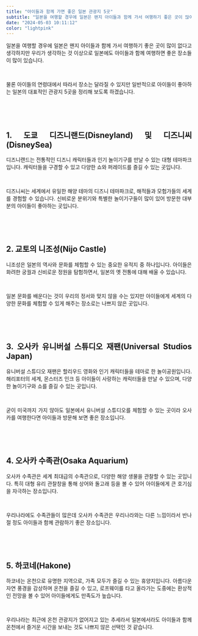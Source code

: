 ```yaml
---
title: "아이들과 함께 가면 좋은 일본 관광지 5곳"
subtitle: "일본을 여행할 경우에 일본은 왠지 아이들과 함께 가서 여행하기 좋은 곳이 많이 없다고 생각하지만 우리가 생각하는 것 이상으로 일본에도 아이들과 함께 여행하면 좋은 장소들이 많이 있습니다. 아이들의 연령대에서 따라서 장소는 달라질 수 있지만 일반적으로 아이들이 좋아하는 일본의 대표적인 관광지 5곳을 정리한 글입니다."
date: "2024-05-03 10:11:12"
color: "lightpink"
---
```




<p style="text-align: justify;" data-ke-size="size16">일본을 여행할 경우에 일본은 왠지 아이들과 함께 가서 여행하기 좋은 곳이 많이 없다고 생각하지만 우리가 생각하는 것 이상으로 일본에도 아이들과 함께 여행하면 좋은 장소들이 많이 있습니다.</p>
<p style="text-align: justify;" data-ke-size="size16"><br></p>
<p style="text-align: justify;" data-ke-size="size16">물론 아이들의 연령대에서 따라서 장소는 달라질 수 있지만 일반적으로 아이들이 좋아하는 일본의 대표적인 관광지 5곳을 정리해 보도록 하겠습니다.</p>
<p style="text-align: justify;" data-ke-size="size16"><br></p>
<p style="text-align: justify;" data-ke-size="size16"><br></p>
<h2 style="text-align: justify;" data-ke-size="size26"><b>1. 도쿄 디즈니랜드(Disneyland) 및 디즈니씨(DisneySea)</b></h2>
<p style="text-align: justify;" data-ke-size="size16">디즈니랜드는 전통적인 디즈니 캐릭터들과 인기 놀이기구를 만날 수 있는 대형 테마파크입니다. 캐릭터들을 구경할 수 있고 다양한 쇼와 퍼레이드를 즐길 수 있는 곳입니다.</p>
<p style="text-align: justify;" data-ke-size="size16"><br></p>
<p style="text-align: justify;" data-ke-size="size16">디즈니씨는 세계에서 유일한 해양 테마의 디즈니 테마파크로, 해적들과 모험가들의 세계를 경험할 수 있습니다. 신비로운 분위기와 특별한 놀이기구들이 많이 있어 방문한 대부분의 아이들이 좋아하는 곳입니다.</p>
<p style="text-align: justify;" data-ke-size="size16"><br></p>
<p style="text-align: justify;" data-ke-size="size16"><br></p>
<h2 style="text-align: justify;" data-ke-size="size26"><b>2. 교토의 니조성(Nijo Castle)</b></h2>
<p style="text-align: justify;" data-ke-size="size16">니조성은 일본의 역사와 문화를 체험할 수 있는 중요한 유적지 중 하나입니다. 아이들은 화려한 궁궐과 신비로운 정원을 탐험하면서, 일본의 옛 전통에 대해 배울 수 있습니다.</p>
<p style="text-align: justify;" data-ke-size="size16"><br></p>
<p style="text-align: justify;" data-ke-size="size16">일본 문화를 배운다는 것이 우리의 정서와 맞지 않을 수는 있지만 아이들에게 세계의 다양한 문화를 체험할 수 있게 해주는 장소로는 나쁘지 않은 곳입니다.</p>
<p style="text-align: justify;" data-ke-size="size16"><br></p>
<p style="text-align: justify;" data-ke-size="size16"><br></p>
<h2 style="text-align: justify;" data-ke-size="size26"><b>3. 오사카 유니버설 스튜디오 재팬(Universal Studios Japan)</b></h2>
<p style="text-align: justify;" data-ke-size="size16">유니버설 스튜디오 재팬은 할리우드 영화와 인기 캐릭터들을 테마로 한 놀이공원입니다. 해리포터의 세계, 몬스터즈 인크 등 아이들이 사랑하는 캐릭터들을 만날 수 있으며, 다양한 놀이기구와 쇼를 즐길 수 있는 곳입니다.</p>
<p style="text-align: justify;" data-ke-size="size16"><br></p>
<p style="text-align: justify;" data-ke-size="size16">굳이 미국까지 가지 않아도 일본에서 유니버설 스튜디오를 체험할 수 있는 곳이라 오사카를 여행한다면 아이들과 방문해 보면 좋은 장소입니다.</p>
<p style="text-align: justify;" data-ke-size="size16"><br></p>
<p style="text-align: justify;" data-ke-size="size16"><br></p>
<h2 style="text-align: justify;" data-ke-size="size26"><b>4. 오사카 수족관(Osaka Aquarium)</b></h2>
<p style="text-align: justify;" data-ke-size="size16">오사카 수족관은 세계 최대급의 수족관으로, 다양한 해양 생물을 관찰할 수 있는 곳입니다. 특히 대형 유리 관찰창을 통해 상어와 돌고래 등을 볼 수 있어 아이들에게 큰 호기심을 자극하는 장소입니다.</p>
<p style="text-align: justify;" data-ke-size="size16"><br></p>
<p style="text-align: justify;" data-ke-size="size16">우리나라에도 수족관들이 많은데 오사카 수족관은 우리나라와는 다른 느낌이라서 반나절 정도 아이들과 함께 관람하기 좋은 장소입니다.</p>
<p style="text-align: justify;" data-ke-size="size16"><br></p>
<p style="text-align: justify;" data-ke-size="size16"><br></p>
<h2 style="text-align: justify;" data-ke-size="size26"><b>5. 하코네(Hakone)</b></h2>
<p style="text-align: justify;" data-ke-size="size16">하코네는 온천으로 유명한 지역으로, 가족 모두가 즐길 수 있는 휴양지입니다. 아름다운 자연 풍경을 감상하며 온천을 즐길 수 있고, 로프웨이를 타고 올라가는 도중에는 환상적인 전망을 볼 수 있어 아이들에게도 만족도가 높습니다.</p>
<p style="text-align: justify;" data-ke-size="size16"><br></p>
<p style="text-align: justify;" data-ke-size="size16">우리나라는 최근에 온천 관광지가 없어지고 있는 추세라서 일본에서라도 아이들과 함께 온천에서 즐거운 시간을 보내는 것도 나쁘지 않은 선택인 것 같습니다.</p>
<p style="text-align: justify;" data-ke-size="size16"><br></p>